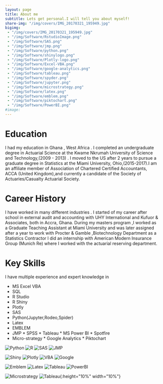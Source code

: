 ```yaml
---
layout: page
title: About me
subtitle: Lets get personal.I will tell you about myself!
share-img: "/img/covers/IMG_20170321_195949.jpg"
bigimg:
 - "/img/covers/IMG_20170321_195949.jpg"
 - "/img/Software/RstudioImage.png"
 - "/img/Software/SAS.png"
 - "/img/Software/jmp.png"
 - "/img/Software/python.png"
 - "/img/Software/shinylogo.png"
 - "/img/Software/Plotly-logo.png"
 - "/img/Software/Excel-VBA.png"
 - "/img/Software/google-analytics.png"
 - "/img/Software/tableau.png"
 - "/img/Software/spyder.png"
 - "/img/Software/jupyter.png"
 - "/img/Software/microstrategy.png"
 - "/img/Software/latex.png"
 - "/img/Software/emblem.png"
 - "/img/Software/piktochart.png"
 - "/img/Software/PowerBI.png"
#image:
---
```



# Education

 I had my education in Ghana , West Africa . I completed an undergraduate degree in  Actuarial Science at the 
 Kwame Nkrumah University of Science and Technology,(2009 - 2013) . I moved to the US after 2 years to pursue 
a graduate degree in Statistics at the Miami University, Ohio,(2015-2017).I am an  affiliate member of 
Association of Chartered Certified Accountants, ACCA (United Kingdom),and currently a candidate of the 
Society of Actuaries/Casualty Actuarial Society.


# Career History

I have worked in many different industries . I started of my career after school in external audit and accounting with 
UHY International and  Kufuor & Associates, both in  Accra, Ghana. 
During my masters program ,I worked as a Graduate Teaching Assistant at  Miami University and was later assigned 
after a year to work with Procter & Gamble ,Biotechnology Department as a Statistics Contractor
I did an internship with  American Modern Insurance Group (Munich Re) where I worked with the actuarial reserving department.

# Key Skills

I have multiple experience and expert knowledge in 
* MS Excel VBA  
* SQL 
* R Studio 
* R Shiny  
* Plotly   
* SAS 
* Python(Jupyter,Rodeo,Spider)
* Latex 
* EMBLEM
* JMP  * SPSS  * Tableau  * MS Power BI  * Spotfire
* Micro-strategy  * Google Analytics   * Piktochart 

![Python](/img/Software/python.png)<!-- .element height="10%" width="10%" -->
![R](/img/Software/RstudioImage.png)<!-- .element height="10%" width="10%" -->
![SAS](/img/Software/SAS.png)<!-- .element height="10%" width="10%" -->
![JMP](/img/Software/jmp.png)<!-- .element height="10%" width="10%" -->

![Shiny](/img/Software/shinylogo.png)<!-- .element height="10%" width="10%" -->
![Plotly](/img/Software/Plotly-logo.png)<!-- .element height="10%" width="10%" -->
![VBA](/img/Software/Excel-VBA.png)<!-- .element height="10%" width="10%" -->
![Google](/img/Software/google-analytics.png)<!-- .element height="10%" width="10%" -->

![Emblem](/img/Software/emblem.png)<!-- .element height="10%" width="10%" -->
![Latex](img/Software/latex.png)<!-- .element height="10%" width="10%" -->
![Tableau](/img/Software/tableau.png)<!-- .element height="10%" width="10%" -->
![PowerBI](/img/Software/PowerBI.png)<!-- .element height="10%" width="10%" -->

![Microstrategy](/img/Software/microstrategy.png)<!-- .element height="10%" width="10%" -->
![Tableau](/img/Software/piktochart.png){:height="10%" width="10%"}
 
